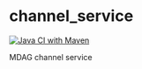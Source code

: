# channel_service

[![Java CI with Maven](https://github.com/MDAG-Millennials-Digital-Asset-Group/channel_service/actions/workflows/maven.yml/badge.svg)](https://github.com/MDAG-Millennials-Digital-Asset-Group/channel_service/actions/workflows/maven.yml)

MDAG channel service
